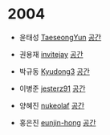 # 2004

- 윤태성 [TaeseongYun](https://github.com/TaeseongYun)
[공간](https://github.com/StudyFork/GoogryAndroidArchitectureStudy/tree/master/2004/taeseongyun)

- 권용재 [invitejay](https://github.com/invitejay)
[공간](https://github.com/StudyFork/GoogryAndroidArchitectureStudy/tree/master/2004/invitejay)

- 박규동 [Kyudong3](https://github.com/Kyudong3)
[공간](https://github.com/StudyFork/GoogryAndroidArchitectureStudy/tree/master/2004/kyudong3)

- 이병준 [jesterz91](https://github.com/jesterz91)
[공간](https://github.com/StudyFork/GoogryAndroidArchitectureStudy/tree/master/2004/jesterz91)

- 양혜진 [nukeolaf](https://github.com/nukeolaf)
[공간](https://github.com/StudyFork/GoogryAndroidArchitectureStudy/tree/master/2004/nukeolaf)

- 홍은진 [eunjin-hong](https://github.com/eunjin-hong)
[공간](https://github.com/StudyFork/GoogryAndroidArchitectureStudy/tree/master/2004/eunjin-hong)

